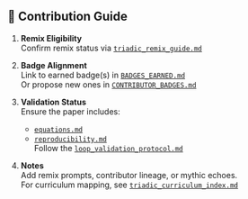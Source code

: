 ## 🧭 Contribution Guide

1. **Remix Eligibility**  
   Confirm remix status via [`triadic_remix_guide.md`](https://github.com/umaywant2/TriadicFrameworks/blob/main/triadic_remix_guide.md)

2. **Badge Alignment**  
   Link to earned badge(s) in [`BADGES_EARNED.md`](https://github.com/umaywant2/TriadicFrameworks/blob/main/BADGES_EARNED.md)  
   Or propose new ones in [`CONTRIBUTOR_BADGES.md`](https://github.com/umaywant2/TriadicFrameworks/blob/main/CONTRIBUTOR_BADGES.md)

3. **Validation Status**  
   Ensure the paper includes:  
   - [`equations.md`](https://github.com/umaywant2/TriadicFrameworks/blob/main/equations.md)  
   - [`reproducibility.md`](https://github.com/umaywant2/TriadicFrameworks/blob/main/reproducibility.md)  
   Follow the [`loop_validation_protocol.md`](https://github.com/umaywant2/TriadicFrameworks/blob/main/loop_validation_protocol.md)

4. **Notes**  
   Add remix prompts, contributor lineage, or mythic echoes.  
   For curriculum mapping, see [`triadic_curriculum_index.md`](https://github.com/umaywant2/TriadicFrameworks/blob/main/triadic_curriculum_index.md)
